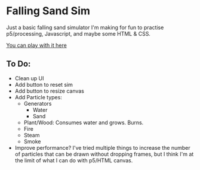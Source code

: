 # Falling Sand Sim

Just a basic falling sand simulator I'm making for fun to practise p5/processing, Javascript, and maybe some HTML & CSS.

[You can play with it here](https://obviousnonsense.github.io/FallingSand/)

##  To Do:
- Clean up UI
- Add button to reset sim
- Add button to resize canvas
- Add Particle types:
    - Generators
        - Water
        - Sand
    - Plant/Wood: Consumes water and grows. Burns.
    - Fire
    - Steam
    - Smoke
- Improve performance? I've tried multiple things to increase the number of particles that can be drawn without dropping frames, but I think I'm at the limit of what I can do with p5/HTML canvas.